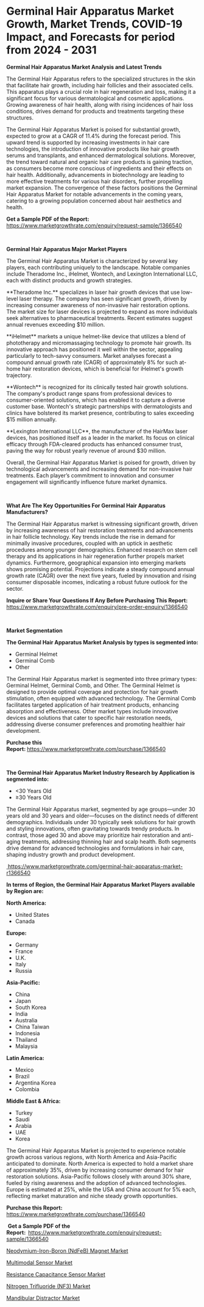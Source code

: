 <p><h1>Germinal Hair Apparatus Market Growth, Market Trends, COVID-19 Impact, and Forecasts for period from 2024 - 2031</h1></p><p><strong>Germinal Hair Apparatus Market Analysis and Latest Trends</strong></p>
<p><p>The Germinal Hair Apparatus refers to the specialized structures in the skin that facilitate hair growth, including hair follicles and their associated cells. This apparatus plays a crucial role in hair regeneration and loss, making it a significant focus for various dermatological and cosmetic applications. Growing awareness of hair health, along with rising incidences of hair loss conditions, drives demand for products and treatments targeting these structures.</p><p>The Germinal Hair Apparatus Market is poised for substantial growth, expected to grow at a CAGR of 11.4% during the forecast period. This upward trend is supported by increasing investments in hair care technologies, the introduction of innovative products like hair growth serums and transplants, and enhanced dermatological solutions. Moreover, the trend toward natural and organic hair care products is gaining traction, as consumers become more conscious of ingredients and their effects on hair health. Additionally, advancements in biotechnology are leading to more effective treatments for various hair disorders, further propelling market expansion. The convergence of these factors positions the Germinal Hair Apparatus Market for notable advancements in the coming years, catering to a growing population concerned about hair aesthetics and health.</p></p>
<p><strong>Get a Sample PDF of the Report:&nbsp;</strong> <a href="https://www.marketgrowthrate.com/enquiry/request-sample/1366540">https://www.marketgrowthrate.com/enquiry/request-sample/1366540</a></p>
<p>&nbsp;</p>
<p><strong>Germinal Hair Apparatus Major Market Players</strong></p>
<p><p>The Germinal Hair Apparatus Market is characterized by several key players, each contributing uniquely to the landscape. Notable companies include Theradome Inc., iHelmet, Wontech, and Lexington International LLC, each with distinct products and growth strategies.</p><p>**Theradome Inc.** specializes in laser hair growth devices that use low-level laser therapy. The company has seen significant growth, driven by increasing consumer awareness of non-invasive hair restoration options. The market size for laser devices is projected to expand as more individuals seek alternatives to pharmaceutical treatments. Recent estimates suggest annual revenues exceeding $10 million.</p><p>**iHelmet** markets a unique helmet-like device that utilizes a blend of phototherapy and micromassaging technology to promote hair growth. Its innovative approach has positioned it well within the sector, appealing particularly to tech-savvy consumers. Market analyses forecast a compound annual growth rate (CAGR) of approximately 8% for such at-home hair restoration devices, which is beneficial for iHelmet's growth trajectory.</p><p>**Wontech** is recognized for its clinically tested hair growth solutions. The company's product range spans from professional devices to consumer-oriented solutions, which has enabled it to capture a diverse customer base. Wontech's strategic partnerships with dermatologists and clinics have bolstered its market presence, contributing to sales exceeding $15 million annually.</p><p>**Lexington International LLC**, the manufacturer of the HairMax laser devices, has positioned itself as a leader in the market. Its focus on clinical efficacy through FDA-cleared products has enhanced consumer trust, paving the way for robust yearly revenue of around $30 million. </p><p>Overall, the Germinal Hair Apparatus Market is poised for growth, driven by technological advancements and increasing demand for non-invasive hair treatments. Each player’s commitment to innovation and consumer engagement will significantly influence future market dynamics.</p></p>
<p>&nbsp;</p>
<p><strong>What Are The Key Opportunities For Germinal Hair Apparatus Manufacturers?</strong></p>
<p><p>The Germinal Hair Apparatus market is witnessing significant growth, driven by increasing awareness of hair restoration treatments and advancements in hair follicle technology. Key trends include the rise in demand for minimally invasive procedures, coupled with an uptick in aesthetic procedures among younger demographics. Enhanced research on stem cell therapy and its applications in hair regeneration further propels market dynamics. Furthermore, geographical expansion into emerging markets shows promising potential. Projections indicate a steady compound annual growth rate (CAGR) over the next five years, fueled by innovation and rising consumer disposable incomes, indicating a robust future outlook for the sector.</p></p>
<p><strong>Inquire or Share Your Questions If Any Before Purchasing This Report:</strong> <a href="https://www.marketgrowthrate.com/enquiry/pre-order-enquiry/1366540">https://www.marketgrowthrate.com/enquiry/pre-order-enquiry/1366540</a></p>
<p>&nbsp;</p>
<p><strong>Market Segmentation</strong></p>
<p><strong>The Germinal Hair Apparatus Market Analysis by types is segmented into:</strong></p>
<p><ul><li>Germinal Helmet</li><li>Germinal Comb</li><li>Other</li></ul></p>
<p><p>The Germinal Hair Apparatus market is segmented into three primary types: Germinal Helmet, Germinal Comb, and Other. The Germinal Helmet is designed to provide optimal coverage and protection for hair growth stimulation, often equipped with advanced technology. The Germinal Comb facilitates targeted application of hair treatment products, enhancing absorption and effectiveness. Other market types include innovative devices and solutions that cater to specific hair restoration needs, addressing diverse consumer preferences and promoting healthier hair development.</p></p>
<p><strong>Purchase this Report:&nbsp;</strong><a href="https://www.marketgrowthrate.com/purchase/1366540">https://www.marketgrowthrate.com/purchase/1366540</a></p>
<p>&nbsp;</p>
<p><strong>The Germinal Hair Apparatus Market Industry Research by Application is segmented into:</strong></p>
<p><ul><li><30 Years Old</li><li>≥30 Years Old</li></ul></p>
<p><p>The Germinal Hair Apparatus market, segmented by age groups—under 30 years old and 30 years and older—focuses on the distinct needs of different demographics. Individuals under 30 typically seek solutions for hair growth and styling innovations, often gravitating towards trendy products. In contrast, those aged 30 and above may prioritize hair restoration and anti-aging treatments, addressing thinning hair and scalp health. Both segments drive demand for advanced technologies and formulations in hair care, shaping industry growth and product development.</p></p>
<p><a href="https://www.marketgrowthrate.com/germinal-hair-apparatus-market-r1366540">&nbsp;https://www.marketgrowthrate.com/germinal-hair-apparatus-market-r1366540</a></p>
<p><strong>In terms of Region, the Germinal Hair Apparatus Market Players available by Region are:</strong></p>
<p>
    <p> <strong> North America: </strong>
        <ul>
            <li>United States</li>
            <li>Canada</li>
        </ul>
        </p> 
    <p> <strong> Europe: </strong>
        <ul>
            <li>Germany</li>
            <li>France</li>
            <li>U.K.</li>
            <li>Italy</li>
            <li>Russia</li>
        </ul>
        </p> 
    <p> <strong> Asia-Pacific: </strong>
        <ul>
            <li>China</li>
            <li>Japan</li>
            <li>South Korea</li>
            <li>India</li>
            <li>Australia</li>
            <li>China Taiwan</li>
            <li>Indonesia</li>
            <li>Thailand</li>
            <li>Malaysia</li>
        </ul>
        </p> 
    <p> <strong> Latin America: </strong>
        <ul>
            <li>Mexico</li>
            <li>Brazil</li>
            <li>Argentina Korea</li>
            <li>Colombia</li>
        </ul>
        </p> 
    <p> <strong> Middle East & Africa: </strong>
        <ul>
            <li>Turkey</li>
            <li>Saudi</li>
            <li>Arabia</li>
            <li>UAE</li>
            <li>Korea</li>
        </ul>
    </p>
    </p>
<p><p>The Germinal Hair Apparatus Market is projected to experience notable growth across various regions, with North America and Asia-Pacific anticipated to dominate. North America is expected to hold a market share of approximately 35%, driven by increasing consumer demand for hair restoration solutions. Asia-Pacific follows closely with around 30% share, fueled by rising awareness and the adoption of advanced technologies. Europe is estimated at 25%, while the USA and China account for 5% each, reflecting market maturation and niche steady growth opportunities.</p></p>
<p><strong>Purchase this Report: </strong><a href="https://www.marketgrowthrate.com/purchase/1366540">https://www.marketgrowthrate.com/purchase/1366540</a></p>
<p>&nbsp;<strong>Get a Sample PDF of the Report:&nbsp;&nbsp;</strong><a href="https://www.marketgrowthrate.com/enquiry/request-sample/1366540">https://www.marketgrowthrate.com/enquiry/request-sample/1366540</a></p>
<p><strong></strong></p>
<p><p><a href="https://issuu.com/reportprime-2/docs/neodymium-iron-boron-ndfeb-magnet-m_46ef356d4274e7">Neodymium-Iron-Boron (NdFeB) Magnet Market</a></p><p><a href="https://www.linkedin.com/pulse/multimodal-sensor-market-forecasts-trends-impact-analysis-boahe?trackingId=3IIFKkuuTxSOvy8VPgUyxQ%3D%3D">Multimodal Sensor Market</a></p><p><a href="https://github.com/KamrulHadi87/Market-Research-Report-List-1/blob/main/resistance-capacitance-sensor-market.md">Resistance Capacitance Sensor Market</a></p><p><a href="https://issuu.com/reportprime-2/docs/nitrogen-trifluoride-nf3-market-siz_5c41d9e108a7b3">Nitrogen Trifluoride (NF3) Market</a></p><p><a href="https://www.linkedin.com/pulse/mandibular-distractor-market-trends-detailed-study-its-segmentation-gmfge?trackingId=KBMMzcc3RPqPfovcoL0OzA%3D%3D">Mandibular Distractor Market</a></p></p>